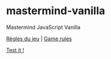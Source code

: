 mastermind-vanilla
==================

Mastermind JavaScript Vanilla

[Règles du jeu](http://fr.wikipedia.org/wiki/Mastermind) | [Game rules](http://en.wikipedia.org/wiki/Mastermind)

[Test it !](http://nickdouille.github.io/mastermind-vanilla/)